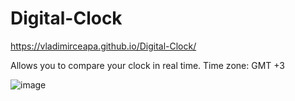 # Digital-Clock
https://vladimirceapa.github.io/Digital-Clock/

Allows you to compare your clock in real time. Time zone: GMT +3

![image](https://github.com/user-attachments/assets/a5c73ae9-474a-44aa-8dc4-292dcb6a2993)

